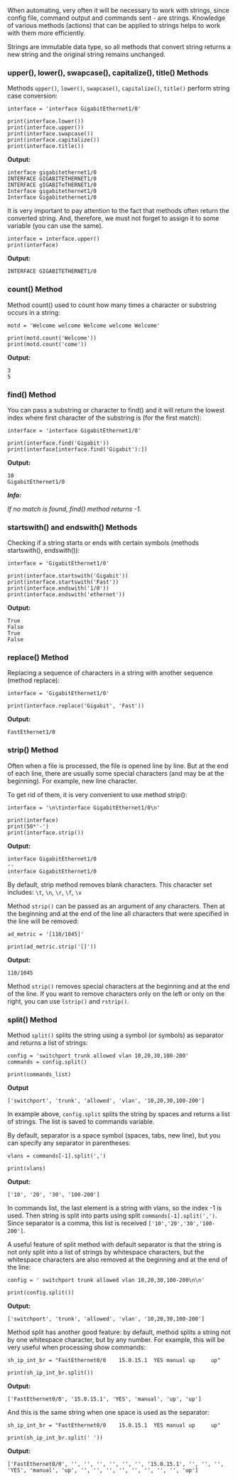 When automating, very often it will be necessary to work with strings, since config file, command output and commands sent - are strings. Knowledge of various methods (actions) that can be applied to strings helps to work with them more efficiently.

 Strings are immutable data type, so all methods that convert string returns a new string and the original string remains unchanged.

 

### upper(), lower(), swapcase(), capitalize(), title() Methods



Methods `upper()`, `lower()`, `swapcase()`, `capitalize()`, `title()` perform string case conversion:

```
interface = 'interface GigabitEthernet1/0'

print(interface.lower())
print(interface.upper())
print(interface.swapcase())
print(interface.capitalize())
print(interface.title())
```

**Output:**

```
interface gigabitethernet1/0
INTERFACE GIGABITETHERNET1/0
INTERFACE gIGABITeTHERNET1/0
Interface gigabitethernet1/0
Interface Gigabitethernet1/0
```



It is very important to pay attention to the fact that methods often return the converted string. And, therefore, we must not forget to assign it to some variable (you can use the same).

```
interface = interface.upper()
print(interface)
```

**Output:**

```
INTERFACE GIGABITETHERNET1/0
```




### count() Method



Method count() used to count how many times a character or substring occurs in a string:

```
motd = 'Welcome welcome Welcome welcome Welcome'

print(motd.count('Welcome'))
print(motd.count('come'))
```

**Output:**

```
3
5
```




### find() Method

 

You can pass a substring or character to find() and it will return the lowest index where first character of the substring is (for the first match):

```
interface = 'interface GigabitEthernet1/0'

print(interface.find('Gigabit'))
print(interface[interface.find('Gigabit'):])
```

**Output:**

```
10
GigabitEthernet1/0
```


***Info:***

*If no match is found, find() method returns -1.*

 

### startswith() and endswith() Methods



Checking if a string starts or ends with certain symbols (methods startswith(), endswith()):

```
interface = 'GigabitEthernet1/0'

print(interface.startswith('Gigabit'))
print(interface.startswith('Fast'))
print(interface.endswith('1/0'))
print(interface.endswith('ethernet'))
```

**Output:**

```
True
False
True
False
```




### replace() Method

 

Replacing a sequence of characters in a string with another sequence (method replace):

```
interface = 'GigabitEthernet1/0'

print(interface.replace('Gigabit', 'Fast'))
```

**Output:**

```
FastEthernet1/0
```




### strip() Method

 

Often when a file is processed, the file is opened line by line. But at the end of each line, there are usually some special characters (and may be at the beginning). For example, new line character.

 

To get rid of them, it is very convenient to use method strip():

```
interface = '\n\tinterface GigabitEthernet1/0\n'

print(interface)
print(50*'-')
print(interface.strip())
```

**Output:**

```
interface GigabitEthernet1/0
--
interface GigabitEthernet1/0
```




By default, strip method removes blank characters. This character set includes: `\t`, `\n`, `\r`, `\f`, `\v`

Method `strip()` can be passed as an argument of any characters. Then at the beginning and at the end of the line all characters that were specified in the line will be removed:

```
ad_metric = '[110/1045]'

print(ad_metric.strip('[]'))
```

**Output:**

```
110/1045
```




Method `strip()` removes special characters at the beginning and at the end of the line. If you want to remove characters only on the left or only on the right, you can use `lstrip()` and `rstrip()`.

 

### split() Method

Method `split()` splits the string using a symbol (or symbols) as separator and returns a list of strings:

```
config = 'switchport trunk allowed vlan 10,20,30,100-200'
commands = config.split()

print(commands_list)
```

**Output**

```
['switchport', 'trunk', 'allowed', 'vlan', '10,20,30,100-200']
```




In example above, `config.split` splits the string by spaces and returns a list of strings. The list is saved to commands variable.

By default, separator is a space symbol (spaces, tabs, new line), but you can specify any separator in parentheses:

```
vlans = commands[-1].split(',')

print(vlans)
```

**Output:**

```
['10', '20', '30', '100-200']
```




In commands list, the last element is a string with vlans, so the index -1 is used. Then string is split into parts using split `commands[-1].split(',')`. Since separator is a comma, this list is received `['10','20','30','100-200']`.

 

A useful feature of split method with default separator is that the string is not only split into a list of strings by whitespace characters, but the whitespace characters are also removed at the beginning and at the end of the line:

```
config = ' switchport trunk allowed vlan 10,20,30,100-200\n\n'

print(config.split())
```

**Output:**

```
['switchport', 'trunk', 'allowed', 'vlan', '10,20,30,100-200']
```




Method split has another good feature: by default, method splits a string not by one whitespace character, but by any number. For example, this will be very useful when processing show commands:

```
sh_ip_int_br = "FastEthernet0/0    15.0.15.1  YES manual up     up"

print(sh_ip_int_br.split())
```

**Output:**

```
['FastEthernet0/0', '15.0.15.1', 'YES', 'manual', 'up', 'up']
```



 

And this is the same string when one space is used as the separator:

```
sh_ip_int_br = "FastEthernet0/0    15.0.15.1  YES manual up     up"

print(sh_ip_int_br.split(' '))
```

**Output:**

```
['FastEthernet0/0', '', '', '', '', '', '', '15.0.15.1', '', '', '', 'YES', 'manual', 'up', '', '', '', '', '', '', '', '', 'up']
```

 

 

